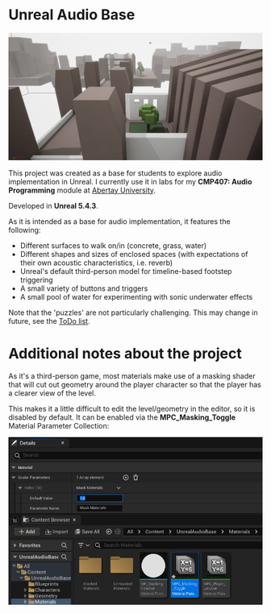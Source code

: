 # Unreal Audio Base
![Editor screenshot of the project](https://raw.githubusercontent.com/NiallMoody/UnrealAudioBase/main/Docs/Screenshot.jpg)

This project was created as a base for students to explore audio implementation in Unreal. I currently use it in labs for my **CMP407: Audio Programming** module at [Abertay University](https://www.abertay.ac.uk/).

Developed in **Unreal 5.4.3**.

As it is intended as a base for audio implementation, it features the following:

- Different surfaces to walk on/in (concrete, grass, water)
- Different shapes and sizes of enclosed spaces (with expectations of their own acoustic characteristics, i.e. reverb)
- Unreal's default third-person model for timeline-based footstep triggering
- A small variety of buttons and triggers
- A small pool of water for experimenting with sonic underwater effects

Note that the 'puzzles' are not particularly challenging. This may change in future, see the [ToDo list](https://github.com/NiallMoody/UnrealAudioBase/blob/main/ToDo.md).

# Additional notes about the project
As it's a third-person game, most materials make use of a masking shader that will cut out geometry around the player character so that the player has a clearer view of the level.

This makes it a little difficult to edit the level/geometry in the editor, so it is disabled by default. It can be enabled via the **MPC_Masking_Toggle** Material Parameter Collection:

![Screenshot of the location of MPC_Masking_Toggle](https://raw.githubusercontent.com/NiallMoody/UnrealAudioBase/main/Docs/MaskingToggleLocation.png)
